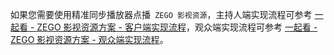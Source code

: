 <div class="mk-hint">

如果您需要使用精准同步播放器点播` ZEGO 影视资源`，主持人端实现流程可参考 [一起看 - ZEGO 影视资源方案 - 客户端实现流程](!Watch_together-Host_Implementation)，观众端实现流程可参考  [一起看 - ZEGO 影视资源方案 - 观众端实现流程](!Watch_together-Audience_Implementation)。
</div>


